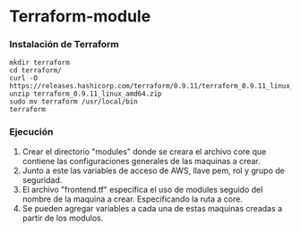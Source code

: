 # Terraform-module

### Instalación de Terraform ###

```
mkdir terraform
cd terraform/
curl -O https://releases.hashicorp.com/terraform/0.9.11/terraform_0.9.11_linux_amd64.zip
unzip terraform_0.9.11_linux_amd64.zip
sudo mv terraform /usr/local/bin
terraform
```

### Ejecución ###

1. Crear el directorio "modules" donde se creara el archivo core que contiene las configuraciones generales de las maquinas a crear.
2. Junto a este las variables de acceso de AWS, llave pem, rol y grupo de seguridad. 
3. El archivo "frontend.tf" especifica el uso de modules seguido del nombre de la maquina a crear. Especificando la ruta a core.
4. Se pueden agregar variables a cada una de estas maquinas creadas a partir de los modulos.
